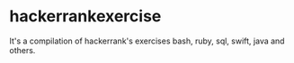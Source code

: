 # hackerrankexercise
It's a compilation of hackerrank's exercises  bash, ruby, sql, swift, java and others.
